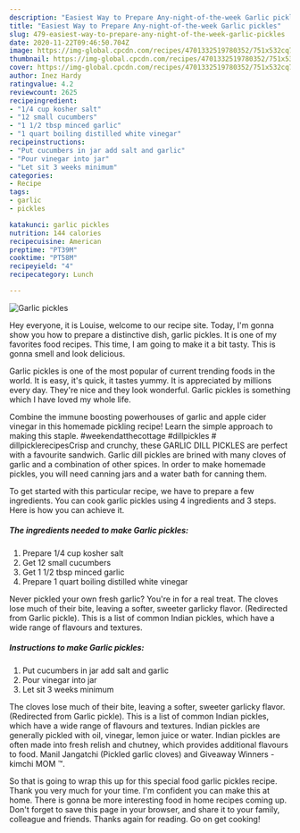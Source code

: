 ```yaml
---
description: "Easiest Way to Prepare Any-night-of-the-week Garlic pickles"
title: "Easiest Way to Prepare Any-night-of-the-week Garlic pickles"
slug: 479-easiest-way-to-prepare-any-night-of-the-week-garlic-pickles
date: 2020-11-22T09:46:50.704Z
image: https://img-global.cpcdn.com/recipes/4701332519780352/751x532cq70/garlic-pickles-recipe-main-photo.jpg
thumbnail: https://img-global.cpcdn.com/recipes/4701332519780352/751x532cq70/garlic-pickles-recipe-main-photo.jpg
cover: https://img-global.cpcdn.com/recipes/4701332519780352/751x532cq70/garlic-pickles-recipe-main-photo.jpg
author: Inez Hardy
ratingvalue: 4.2
reviewcount: 2625
recipeingredient:
- "1/4 cup kosher salt"
- "12 small cucumbers"
- "1 1/2 tbsp minced garlic"
- "1 quart boiling distilled white vinegar"
recipeinstructions:
- "Put cucumbers in jar add salt and garlic"
- "Pour vinegar into jar"
- "Let sit 3 weeks minimum"
categories:
- Recipe
tags:
- garlic
- pickles

katakunci: garlic pickles 
nutrition: 144 calories
recipecuisine: American
preptime: "PT39M"
cooktime: "PT58M"
recipeyield: "4"
recipecategory: Lunch

---
```



![Garlic pickles](https://img-global.cpcdn.com/recipes/4701332519780352/751x532cq70/garlic-pickles-recipe-main-photo.jpg)

Hey everyone, it is Louise, welcome to our recipe site. Today, I'm gonna show you how to prepare a distinctive dish, garlic pickles. It is one of my favorites food recipes. This time, I am going to make it a bit tasty. This is gonna smell and look delicious.

Garlic pickles is one of the most popular of current trending foods in the world. It is easy, it's quick, it tastes yummy. It is appreciated by millions every day. They're nice and they look wonderful. Garlic pickles is something which I have loved my whole life.

Combine the immune boosting powerhouses of garlic and apple cider vinegar in this homemade pickling recipe! Learn the simple approach to making this staple. #weekendatthecottage #dillpickles # dillpicklerecipesCrisp and crunchy, these GARLIC DILL PICKLES are perfect with a favourite sandwich. Garlic dill pickles are brined with many cloves of garlic and a combination of other spices. In order to make homemade pickles, you will need canning jars and a water bath for canning them.


To get started with this particular recipe, we have to prepare a few ingredients. You can cook garlic pickles using 4 ingredients and 3 steps. Here is how you can achieve it.

<!--inarticleads1-->

##### The ingredients needed to make Garlic pickles:

1. Prepare 1/4 cup kosher salt
1. Get 12 small cucumbers
1. Get 1 1/2 tbsp minced garlic
1. Prepare 1 quart boiling distilled white vinegar


Never pickled your own fresh garlic? You&#39;re in for a real treat. The cloves lose much of their bite, leaving a softer, sweeter garlicky flavor. (Redirected from Garlic pickle). This is a list of common Indian pickles, which have a wide range of flavours and textures. 

<!--inarticleads2-->

##### Instructions to make Garlic pickles:

1. Put cucumbers in jar add salt and garlic
1. Pour vinegar into jar
1. Let sit 3 weeks minimum


The cloves lose much of their bite, leaving a softer, sweeter garlicky flavor. (Redirected from Garlic pickle). This is a list of common Indian pickles, which have a wide range of flavours and textures. Indian pickles are generally pickled with oil, vinegar, lemon juice or water. Indian pickles are often made into fresh relish and chutney, which provides additional flavours to food. Manil Jangatchi (Pickled garlic cloves) and Giveaway Winners - kimchi MOM ™. 

So that is going to wrap this up for this special food garlic pickles recipe. Thank you very much for your time. I'm confident you can make this at home. There is gonna be more interesting food in home recipes coming up. Don't forget to save this page in your browser, and share it to your family, colleague and friends. Thanks again for reading. Go on get cooking!
